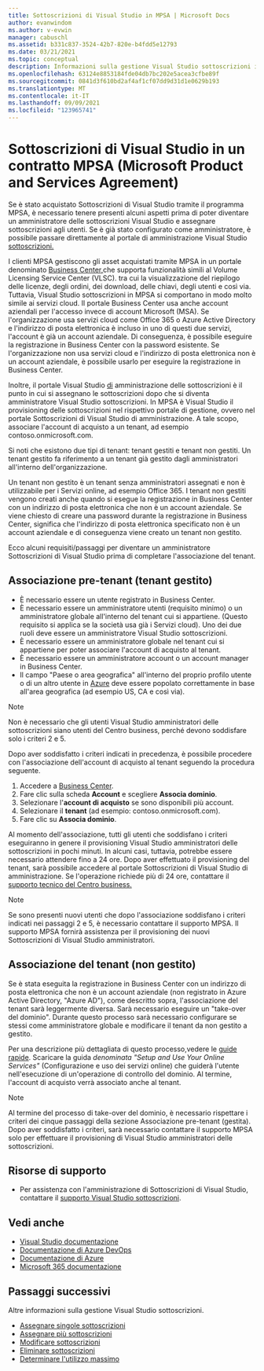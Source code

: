 ```yaml
---
title: Sottoscrizioni di Visual Studio in MPSA | Microsoft Docs
author: evanwindom
ms.author: v-evwin
manager: cabuschl
ms.assetid: b331c837-3524-42b7-820e-b4fdd5e12793
ms.date: 03/21/2021
ms.topic: conceptual
description: Informazioni sulla gestione Visual Studio sottoscrizioni in un contratto Di prodotti e servizi Microsoft (MPSA)
ms.openlocfilehash: 63124e8853184fde04db7bc202e5acea3cfbe89f
ms.sourcegitcommit: 0841d3f610bd2af4af1cf07dd9d31d1e0629b193
ms.translationtype: MT
ms.contentlocale: it-IT
ms.lasthandoff: 09/09/2021
ms.locfileid: "123965741"
---
```

# <a name="visual-studio-subscriptions-in-a-microsoft-products-and-services-agreement-mpsa"></a>Sottoscrizioni di Visual Studio in un contratto MPSA (Microsoft Product and Services Agreement)
Se è stato acquistato Sottoscrizioni di Visual Studio tramite il programma MPSA, è necessario tenere presenti alcuni aspetti prima di poter diventare un amministratore delle sottoscrizioni Visual Studio e assegnare sottoscrizioni agli utenti. Se è già stato configurato come amministratore, è possibile passare direttamente al portale di amministrazione Visual Studio [sottoscrizioni.](https://manage.visualstudio.com/)

I clienti MPSA gestiscono gli asset acquistati tramite MPSA in un portale denominato [Business Center,](https://businessaccount.microsoft.com/Customer)che supporta funzionalità simili al Volume Licensing Service Center (VLSC). tra cui la visualizzazione del riepilogo delle licenze, degli ordini, dei download, delle chiavi, degli utenti e così via. Tuttavia, Visual Studio sottoscrizioni in MPSA si comportano in modo molto simile ai servizi cloud. Il portale Business Center usa anche account aziendali per l'accesso invece di account Microsoft (MSA). Se l'organizzazione usa servizi cloud come Office 365 o Azure Active Directory e l'indirizzo di posta elettronica è incluso in uno di questi due servizi, l'account è già un account aziendale. Di conseguenza, è possibile eseguire la registrazione in Business Center con la password esistente. Se l'organizzazione non usa servizi cloud e l'indirizzo di posta elettronica non è un account aziendale, è possibile usarlo per eseguire la registrazione in Business Center.

Inoltre, il portale Visual Studio [di](https://manage.visualstudio.com/) amministrazione delle sottoscrizioni è il punto in cui si assegnano le sottoscrizioni dopo che si diventa amministratore Visual Studio sottoscrizioni. In MPSA è Visual Studio il provisioning delle sottoscrizioni nel rispettivo portale di gestione, ovvero nel portale Sottoscrizioni di Visual Studio di amministrazione. A tale scopo, associare l'account di acquisto a un tenant, ad esempio contoso.onmicrosoft.com.

Si noti che esistono due tipi di tenant: tenant gestiti e tenant non gestiti. Un tenant gestito fa riferimento a un tenant già gestito dagli amministratori all'interno dell'organizzazione.

Un tenant non gestito è un tenant senza amministratori assegnati e non è utilizzabile per i Servizi online, ad esempio Office 365. I tenant non gestiti vengono creati anche quando si esegue la registrazione in Business Center con un indirizzo di posta elettronica che non è un account aziendale. Se viene chiesto di creare una password durante la registrazione in Business Center, significa che l'indirizzo di posta elettronica specificato non è un account aziendale e di conseguenza viene creato un tenant non gestito.

Ecco alcuni requisiti/passaggi per diventare un amministratore Sottoscrizioni di Visual Studio prima di completare l'associazione del tenant.

## <a name="pre-tenant-association-managed-tenant"></a>Associazione pre-tenant (tenant gestito)
- È necessario essere un utente registrato in Business Center.
- È necessario essere un amministratore utenti (requisito minimo) o un amministratore globale all'interno del tenant cui si appartiene. (Questo requisito si applica se la società usa già i Servizi cloud). Uno dei due ruoli deve essere un amministratore Visual Studio sottoscrizioni.
- È necessario essere un amministratore globale nel tenant cui si appartiene per poter associare l'account di acquisto al tenant.
- È necessario essere un amministratore account o un account manager in Business Center.
- Il campo "Paese o area geografica" all'interno del proprio profilo utente o di un altro utente in [Azure](https://portal.azure.com/) deve essere popolato correttamente in base all'area geografica (ad esempio US, CA e così via). 

> [!NOTE]
> Non è necessario che gli utenti Visual Studio amministratori delle sottoscrizioni siano utenti del Centro business, perché devono soddisfare solo i criteri 2 e 5.

Dopo aver soddisfatto i criteri indicati in precedenza, è possibile procedere con l'associazione dell'account di acquisto al tenant seguendo la procedura seguente.
1. Accedere a [Business Center](https://businessaccount.microsoft.com/Customer).
2. Fare clic sulla scheda **Account** e scegliere **Associa dominio**.
3. Selezionare l'**account di acquisto** se sono disponibili più account.
4. Selezionare il **tenant** (ad esempio: contoso.onmicrosoft.com).
5. Fare clic su **Associa dominio**.

Al momento dell'associazione, tutti gli utenti che soddisfano i criteri eseguiranno in genere il provisioning Visual Studio amministratori delle sottoscrizioni in pochi minuti. In alcuni casi, tuttavia, potrebbe essere necessario attendere fino a 24 ore. Dopo aver effettuato il provisioning del tenant, sarà possibile accedere al portale Sottoscrizioni di Visual Studio di amministrazione. Se l'operazione richiede più di 24 ore, contattare il [supporto tecnico del Centro business.](https://businessaccount.microsoft.com/Customer/ContactUs)

> [!NOTE]
> Se sono presenti nuovi utenti che dopo l'associazione soddisfano i criteri indicati nei passaggi 2 e 5, è necessario contattare il supporto MPSA. Il supporto MPSA fornirà assistenza per il provisioning dei nuovi Sottoscrizioni di Visual Studio amministratori.

## <a name="tenant-association-unmanaged"></a>Associazione del tenant (non gestito)
Se è stata eseguita la registrazione in Business Center con un indirizzo di posta elettronica che non è un account aziendale (non registrato in Azure Active Directory, "Azure AD"), come descritto sopra, l'associazione del tenant sarà leggermente diversa. Sarà necessario eseguire un "take-over del dominio". Durante questo processo sarà necessario configurare se stessi come amministratore globale e modificare il tenant da non gestito a gestito.

Per una descrizione più dettagliata di questo processo,vedere le [guide rapide](https://www.microsoft.com/Licensing/existing-customer/business-center-training-and-resources.aspx). Scaricare la guida *denominata "Setup and Use Your Online Services"* (Configurazione e uso dei servizi online) che guiderà l'utente nell'esecuzione di un'operazione di controllo del dominio. Al termine, l'account di acquisto verrà associato anche al tenant.

> [!NOTE]
> Al termine del processo di take-over del dominio, è necessario rispettare i criteri dei cinque passaggi della sezione Associazione pre-tenant (gestita). Dopo aver soddisfatto i criteri, sarà necessario contattare il supporto MPSA solo per effettuare il provisioning di Visual Studio amministratori delle sottoscrizioni.

## <a name="support-resources"></a>Risorse di supporto
- Per assistenza con l'amministrazione di Sottoscrizioni di Visual Studio, contattare il [supporto Visual Studio sottoscrizioni](https://aka.ms/vsadminhelp).

## <a name="see-also"></a>Vedi anche
- [Visual Studio documentazione](/visualstudio/)
- [Documentazione di Azure DevOps](/azure/devops/)
- [Documentazione di Azure](/azure/)
- [Microsoft 365 documentazione](/microsoft-365/)

## <a name="next-steps"></a>Passaggi successivi
Altre informazioni sulla gestione Visual Studio sottoscrizioni.
- [Assegnare singole sottoscrizioni](assign-license.md)
- [Assegnare più sottoscrizioni](assign-license-bulk.md)
- [Modificare sottoscrizioni](edit-license.md)
- [Eliminare sottoscrizioni](delete-license.md)
- [Determinare l'utilizzo massimo](maximum-usage.md)